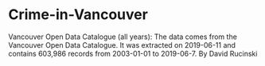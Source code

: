 # Crime-in-Vancouver
Vancouver Open Data Catalogue (all years): The data comes from the Vancouver Open Data Catalogue. It was extracted on 2019-06-11 and contains 603,986 records from 2003-01-01 to 2019-06-7. By David Rucinski
